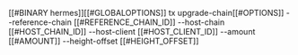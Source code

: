 [[#BINARY hermes]][[#GLOBALOPTIONS]] tx upgrade-chain[[#OPTIONS]] --reference-chain [[#REFERENCE_CHAIN_ID]] --host-chain [[#HOST_CHAIN_ID]] --host-client [[#HOST_CLIENT_ID]] --amount [[#AMOUNT]] --height-offset [[#HEIGHT_OFFSET]]